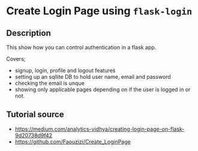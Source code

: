 # Create Login Page using ```flask-login```

## Description
This show how you can control authentication in a flask app.

Covers;
* signup, login, profile and logout features
* setting up an sqllite DB to hold user name, email and password
* checking the email is unque
* showing only applicable pages depending on if the user is logged in or not.
## Tutorial source
* https://medium.com/analytics-vidhya/creating-login-page-on-flask-9d20738d9f42
* https://github.com/Faouzizi/Create_LoginPage
